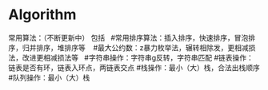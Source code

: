 # Algorithm
常用算法：（不断更新中）
  包括
    #常用排序算法：插入排序，快速排序，冒泡排序，归并排序，堆排序等
    #最大公约数：z暴力枚举法，辗转相除发，更相减损法，改进更相减损法等
    #字符串操作：字符串g反转，字符串匹配
    #链表操作：链表是否有环，链表入环点，两链表交点
    #栈操作：最小（大）栈，合法出栈顺序
    #队列操作：最小（大）栈
    
